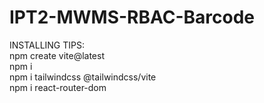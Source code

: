 # IPT2-MWMS-RBAC-Barcode

INSTALLING TIPS: <br/>
npm create vite@latest <br/>
npm i <br/>
npm i tailwindcss @tailwindcss/vite <br/>
npm i react-router-dom <br/>
